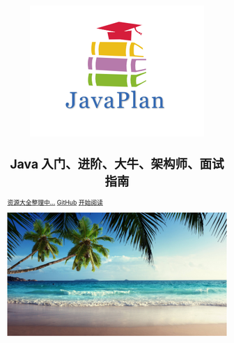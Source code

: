 <p align="center">
<img src="./images/JavaPlan.png" width=""/>
</p>

<h1 align="center">Java 入门、进阶、大牛、架构师、面试指南</h1>

[资源大全整理中...]()
[GitHub](<https://github.com/hzxuyp/JavaPlan>)
[开始阅读](#实用工具)

![](./images/385b2818dcc1c9aa7352688d26ccc948.jpg)
